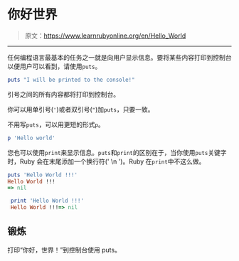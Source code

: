 # 你好世界

> 原文：<https://www.learnrubyonline.org/en/Hello_World>

* * *

任何编程语言最基本的任务之一就是向用户显示信息。要将某些内容打印到控制台以便用户可以看到，请使用`puts`。

```rb
puts "I will be printed to the console!" 
```

引号之间的所有内容都将打印到控制台。

你可以用单引号(`'`)或者双引号(`"`)加`puts`，只要一致。

不用写`puts`，可以用更短的形式`p`。

```rb
p 'Hello world' 
```

您也可以使用`print`来显示信息。`puts`和`print`的区别在于，当你使用`puts`关键字时，Ruby 会在末尾添加一个换行符(' \n ')。Ruby 在`print`中不这么做。

```rb
puts 'Hello World !!!'
Hello World !!!
=> nil

 print 'Hello World !!!'
 Hello World !!!=> nil 
```

## 锻炼

打印“你好，世界！”到控制台使用 puts。